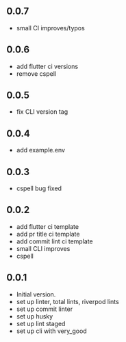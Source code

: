 ## 0.0.7

- small CI improves/typos

## 0.0.6

- add flutter ci versions
- remove cspell

## 0.0.5

- fix CLI version tag

## 0.0.4

- add example.env

## 0.0.3

- cspell bug fixed

## 0.0.2

- add flutter ci template
- add pr title ci template
- add commit lint ci template
- small CLI improves
- cspell

## 0.0.1

- Initial version.
- set up linter, total lints, riverpod lints
- set up commit linter
- set up husky
- set up lint staged
- set up cli with very_good
